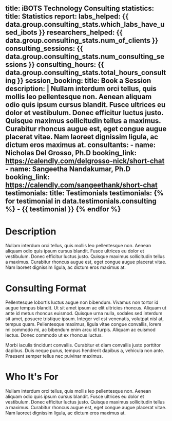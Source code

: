 
title: iBOTS Technology Consulting
statistics:
    title: Statistics
    report:
        labs_helped: {{ data.group.consulting_stats.which_labs_have_used_ibots }}
        researchers_helped: {{ data.group.consulting_stats.num_of_clients }}
        consulting_sessions: {{ data.group.consulting_stats.num_consulting_sessions }}
        consulting_hours: {{ data.group.consulting_stats.total_hours_consulting }}
session_booking:
    title: Book a Session
    description: |
        Nullam interdum orci tellus, quis mollis leo pellentesque non. Aenean aliquam odio quis ipsum cursus blandit. Fusce ultrices eu dolor et vestibulum. Donec efficitur luctus justo. Quisque maximus sollicitudin tellus a maximus. Curabitur rhoncus augue est, eget congue augue placerat vitae. Nam laoreet dignissim ligula, ac dictum eros maximus at.
    consultants:
        - name:  Nicholas Del Grosso, Ph.D
          booking_link: https://calendly.com/delgrosso-nick/short-chat
        - name: Sangeetha Nandakumar, Ph.D
          booking_link: https://calendly.com/sangeethank/short-chat
testimonials:
    title: Testimonials
    testimonials: 
        {% for testimonial in data.testimonials.consulting %}
        - {{ testimonial }}
        {% endfor %}
---

# Description

Nullam interdum orci tellus, quis mollis leo pellentesque non. Aenean aliquam odio quis ipsum cursus blandit. Fusce ultrices eu dolor et vestibulum. Donec efficitur luctus justo. Quisque maximus sollicitudin tellus a maximus. Curabitur rhoncus augue est, eget congue augue placerat vitae. Nam laoreet dignissim ligula, ac dictum eros maximus at.

# Consulting Format

Pellentesque lobortis luctus augue non bibendum. Vivamus non tortor id augue tempus blandit. Ut sit amet ipsum ac elit ultricies rhoncus. Aliquam ut ante id metus rhoncus euismod. Quisque urna nulla, sodales sed interdum sit amet, posuere tristique ipsum. Integer vel est venenatis, volutpat nisl at, tempus quam. Pellentesque maximus, ligula vitae congue convallis, lorem mi commodo mi, ac bibendum enim arcu id turpis. Aliquam ac euismod lectus. Donec commodo ut ex rhoncus luctus.

Morbi iaculis tincidunt convallis. Curabitur et diam convallis justo porttitor dapibus. Duis neque purus, tempus hendrerit dapibus a, vehicula non ante. Praesent semper tellus nec pulvinar maximus.

# Who It's For

Nullam interdum orci tellus, quis mollis leo pellentesque non. Aenean aliquam odio quis ipsum cursus blandit. Fusce ultrices eu dolor et vestibulum. Donec efficitur luctus justo. Quisque maximus sollicitudin tellus a maximus. Curabitur rhoncus augue est, eget congue augue placerat vitae. Nam laoreet dignissim ligula, ac dictum eros maximus at.

